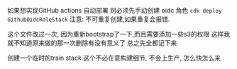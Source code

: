 
如果想实现GitHub actions 自动部署
则必须先手动创建 oidc 角色
```cdk deploy GithubOidcRoleStack```
注意: 不可重复创建,如果重复会报错.

这个文件改过一次, 因为重新bootstrap了一下,而且需要添加一些s3的权限
这样我就不知道原来做的那一次删除有没有意义了
总之先全都记下来

创建一个临时的train stack
这个不必在意构建细节, 不会上生产, 怎么快怎么来
